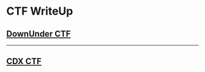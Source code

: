 # CTF WriteUp

## [DownUnder CTF](https://aisp-fhsh.github.io/Yuyou-Blog/DownUnderCTF)
---
## [CDX CTF](https://aisp-fhsh.github.io/Yuyou-Blog/CDX-CTF)
